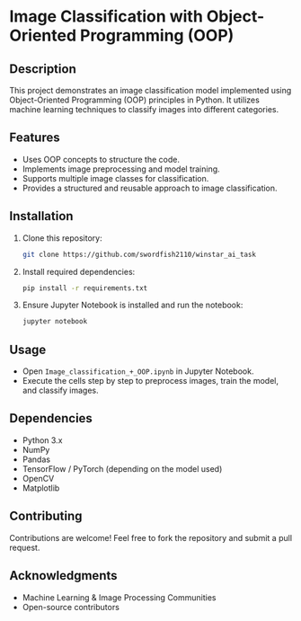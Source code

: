 # Image Classification with Object-Oriented Programming (OOP)

## Description
This project demonstrates an image classification model implemented using Object-Oriented Programming (OOP) principles in Python. It utilizes machine learning techniques to classify images into different categories.

## Features
- Uses OOP concepts to structure the code.
- Implements image preprocessing and model training.
- Supports multiple image classes for classification.
- Provides a structured and reusable approach to image classification.

## Installation
1. Clone this repository:
   ```sh
   git clone https://github.com/swordfish2110/winstar_ai_task
   ```
2. Install required dependencies:
   ```sh
   pip install -r requirements.txt
   ```
3. Ensure Jupyter Notebook is installed and run the notebook:
   ```sh
   jupyter notebook
   ```

## Usage
- Open `Image_classification_+_OOP.ipynb` in Jupyter Notebook.
- Execute the cells step by step to preprocess images, train the model, and classify images.

## Dependencies
- Python 3.x
- NumPy
- Pandas
- TensorFlow / PyTorch (depending on the model used)
- OpenCV
- Matplotlib

## Contributing
Contributions are welcome! Feel free to fork the repository and submit a pull request.

## Acknowledgments
- Machine Learning & Image Processing Communities
- Open-source contributors

